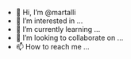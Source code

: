 - 👋 Hi, I’m @martalli
- 👀 I’m interested in ...
- 🌱 I’m currently learning ...
- 💞️ I’m looking to collaborate on ...
- 📫 How to reach me ...

<!---
martalli/martalli is a ✨ special ✨ repository because its `README.md` (this file) appears on your GitHub profile.
You can click the Preview link to take a look at your changes.
--->
